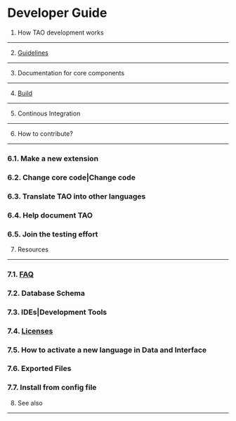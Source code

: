 <!--
parent: Wiki
created_at: '2010-11-23 15:09:25'
updated_at: '2016-12-12 13:33:37'
authors:
    - 'Antoine Robin'
tags:
    - Wiki
-->



Developer Guide
===============

1. How TAO development works
--------------------------------

2. [Guidelines](../developer-guide/guidelines.md)
-----------------

3. Documentation for core components
----------------------------------------

4. [Build](../developer-guide/build.md)
------------

5. Continous Integration
----------------------------

6. How to contribute?
---------------------

### 6.1. Make a new extension

### 6.2. Change core code|Change code

### 6.3. Translate TAO into other languages

### 6.4. Help document TAO

### 6.5. Join the testing effort

7. Resources
------------

### 7.1. [FAQ](../developer-guide/faq.md)

### 7.2. Database Schema

### 7.3. IDEs|Development Tools

### 7.4. [Licenses](../developer-guide/licenses.md)

### 7.5. How to activate a new language in Data and Interface

### 7.6. Exported Files

### 7.7. Install from config file

8. See also
---------------


